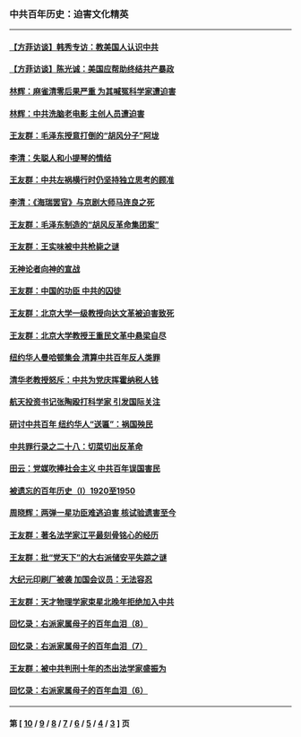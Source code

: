 ### 中共百年历史：迫害文化精英
---
#### [【方菲访谈】韩秀专访：教美国人认识中共](../../pages/nf1176111/n13821310.md?02210430) 
#### [【方菲访谈】陈光诚：美国应帮助终结共产暴政](../../pages/nf1176111/n13759521.md?02210430) 
#### [林辉：麻雀清零后果严重 为其喊冤科学家遭迫害](../../pages/nf1176111/n13746900.md?02210430) 
#### [林辉：中共洗脑老电影 主创人员遭迫害](../../pages/nf1176111/n13699437.md?02210430) 
#### [王友群：毛泽东授意打倒的“胡风分子”阿垅](../../pages/nf1176111/n13592541.md?02210430) 
#### [李清：失聪人和小提琴的情结](../../pages/nf1176111/n13459280.md?02210430) 
#### [王友群：中共左祸横行时仍坚持独立思考的顾准](../../pages/nf1176111/n13444722.md?02210430) 
#### [李清：《海瑞罢官》与京剧大师马连良之死](../../pages/nf1176111/n13412316.md?02210430) 
#### [王友群：毛泽东制造的“胡风反革命集团案”](../../pages/nf1176111/n13324909.md?02210430) 
#### [王友群：王实味被中共枪毙之谜](../../pages/nf1176111/n13307502.md?02210430) 
#### [无神论者向神的宣战](../../pages/nf1176111/n13281535.md?02210430) 
#### [王友群：中国的功臣 中共的囚徒](../../pages/nf1176111/n13291790.md?02210430) 
#### [王友群：北京大学一级教授向达文革被迫害致死](../../pages/nf1176111/n13150966.md?02210430) 
#### [王友群：北京大学教授王重民文革中悬梁自尽](../../pages/nf1176111/n13084645.md?02210430) 
#### [纽约华人曼哈顿集会 清算中共百年反人类罪](../../pages/nf1176111/n13084157.md?02210430) 
#### [清华老教授怒斥：中共为党庆挥霍纳税人钱](../../pages/nf1176111/n13071430.md?02210430) 
#### [航天投资书记张陶殴打科学家 引发国际关注](../../pages/nf1176111/n13069132.md?02210430) 
#### [研讨中共百年 纽约华人“送匾”：祸国殃民](../../pages/nf1176111/n13057367.md?02210430) 
#### [中共罪行录之二十八：切菜切出反革命](../../pages/nf1176111/n13030600.md?02210430) 
#### [田云：党媒吹捧社会主义 中共百年误国害民](../../pages/nf1176111/n13006682.md?02210430) 
#### [被遗忘的百年历史（I）1920至1950](../../pages/nf1176111/n12986411.md?02210430) 
#### [周晓辉：两弹一星功臣难逃迫害 核试验遗害至今](../../pages/nf1176111/n12974997.md?02210430) 
#### [王友群：著名法学家江平最刻骨铭心的经历](../../pages/nf1176111/n12970787.md?02210430) 
#### [王友群：批“党天下”的大右派储安平失踪之谜](../../pages/nf1176111/n12954229.md?02210430) 
#### [大纪元印刷厂被袭 加国会议员：无法容忍](../../pages/nf1176111/n12883028.md?02210430) 
#### [王友群：天才物理学家束星北晚年拒绝加入中共](../../pages/nf1176111/n12792913.md?02210430) 
#### [回忆录：右派家属母子的百年血泪（8）](../../pages/nf1176111/n12706196.md?02210430) 
#### [回忆录：右派家属母子的百年血泪（7）](../../pages/nf1176111/n12706191.md?02210430) 
#### [王友群：被中共判刑十年的杰出法学家盛振为](../../pages/nf1176111/n12706141.md?02210430) 
#### [回忆录：右派家属母子的百年血泪（6）](../../pages/nf1176111/n12698863.md?02210430) 

---
#### 第 [ [10](./10.md?02210430) / [9](./9.md?02210430) / [8](./8.md?02210430) / [7](./7.md?02210430) / [6](./6.md?02210430) / [5](./5.md?02210430) / [4](./4.md?02210430) / [3](./3.md?02210430) ] 页
